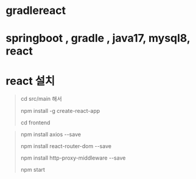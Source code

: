 # gradlereact
# springboot , gradle , java17, mysql8, react
# react 설치
> cd src/main 해서
> 
> npm install -g create-react-app
> 
> cd frontend

> npm install axios --save
> 
> npm install react-router-dom --save
> 
> npm install http-proxy-middleware --save
> 
> npm start
